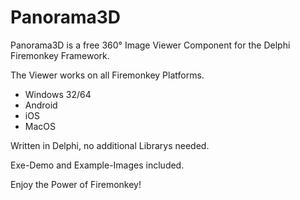# Panorama3D

Panorama3D is a free 360° Image Viewer Component for the Delphi Firemonkey Framework. 

The Viewer works on all Firemonkey Platforms. 

- Windows 32/64
- Android
- iOS
- MacOS

Written in Delphi, no additional Librarys needed.

Exe-Demo and Example-Images included.

Enjoy the Power of Firemonkey!
